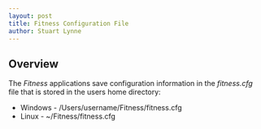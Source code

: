 ```yaml
---
layout: post
title: Fitness Configuration File
author: Stuart Lynne
---
```

## Overview

The *Fitness* applications save configuration information in the *fitness.cfg* file
that is stored in the users home directory:

- Windows - /Users/username/Fitness/fitness.cfg
- Linux - ~/Fitness/fitness.cfg

##



